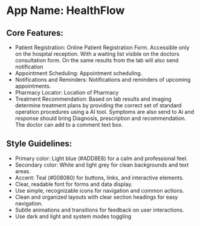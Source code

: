 # **App Name**: HealthFlow

## Core Features:

- Patient Registration: Online Patient Registration Form. Accessible only on the hospital reception. With a waiting list visible on the doctors consultation form. On the same results from the lab will also send notification
- Appointment Scheduling: Appointment scheduling.
- Notifications and Reminders: Notifications and reminders of upcoming appointments.
- Pharmacy Locator: Location of Pharmacy
- Treatment Recommendation: Based on lab results and imaging determine treatment plans by providing the correct set of standard operation procedures using a AI tool. Symptoms are also send to Ai and response should bring Diagnosis, prescription and recommendation. The doctor can add to a comment text box.

## Style Guidelines:

- Primary color: Light blue (#ADD8E6) for a calm and professional feel.
- Secondary color: White and light grey for clean backgrounds and text areas.
- Accent: Teal (#008080) for buttons, links, and interactive elements.
- Clear, readable font for forms and data display.
- Use simple, recognizable icons for navigation and common actions.
- Clean and organized layouts with clear section headings for easy navigation.
- Subtle animations and transitions for feedback on user interactions.
- Use dark and light and system modes toggling